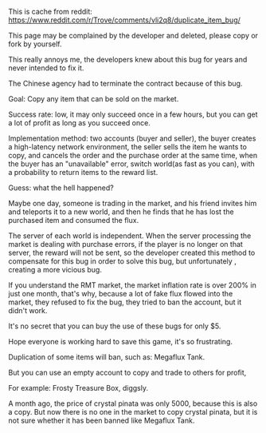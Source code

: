 This is cache from reddit: https://www.reddit.com/r/Trove/comments/vli2q8/duplicate_item_bug/

This page may be complained by the developer and deleted, please copy or fork by yourself.

This really annoys me, the developers knew about this bug for years and never intended to fix it.

The Chinese agency had to terminate the contract because of this bug.



Goal: Copy any item that can be sold on the market.

Success rate: low, it may only succeed once in a few hours, but you can get a lot of profit as long as you succeed once.

Implementation method: two accounts (buyer and seller), the buyer creates a high-latency network environment, the seller sells the item he wants to copy, and cancels the order and the purchase order at the same time, when the buyer has an "unavailable" error, switch world(as fast as you can), with a probability to return items to the reward list.



Guess: what the hell happened?

Maybe one day, someone is trading in the market, and his friend invites him and teleports it to a new world, and then he finds that he has lost the purchased item and consumed the flux.

The server of each world is independent. When the server processing the market is dealing with purchase errors, if the player is no longer on that server, the reward will not be sent, so the developer created this method to compensate for this bug in order to solve this bug, but unfortunately , creating a more vicious bug.



If you understand the RMT market, the market inflation rate is over 200% in just one month, that's why, because a lot of fake flux flowed into the market, they refused to fix the bug, they tried to ban the account, but it didn't work.



It's no secret that you can buy the use of these bugs for only $5.

Hope everyone is working hard to save this game, it's so frustrating.

Duplication of some items will ban, such as: Megaflux Tank.

But you can use an empty account to copy and trade to others for profit,

For example: Frosty Treasure Box, diggsly.

A month ago, the price of crystal pinata was only 5000, because this is also a copy. But now there is no one in the market to copy crystal pinata, but it is not sure whether it has been banned like Megaflux Tank.
